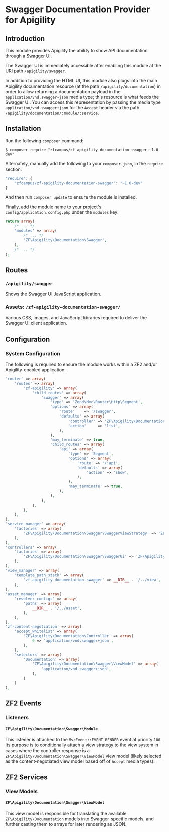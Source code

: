 Swagger Documentation Provider for Apigility
============================================

Introduction
------------

This module provides Apigility the ability to show API documentation through a
[Swagger UI](http://swagger.wordnik.com/).

The Swagger UI is immediately accessible after enabling this module at the URI path `/apigility/swagger`.

In addition to providing the HTML UI, this module also plugs into the main Apigility documentation
resource (at the path `/apigility/documentation`) in order to allow returning a documentation
payload in the `application/vnd.swagger+json` media type; this resource is what feeds the Swagger
UI. You can access this representation by passing the media type `application/vnd.swagger+json` for
the `Accept` header via the path `/apigility/documentation/:module/:service`.

Installation
------------

Run the following `composer` command:

```console
$ composer require "zfcampus/zf-apigility-documentation-swagger:~1.0-dev"
```

Alternately, manually add the following to your `composer.json`, in the `require` section:

```javascript
"require": {
    "zfcampus/zf-apigility-documentation-swagger": "~1.0-dev"
}
```

And then run `composer update` to ensure the module is installed.

Finally, add the module name to your project's `config/application.config.php` under the `modules`
key:

```php
return array(
    /* ... */
    'modules' => array(
        /* ... */
        'ZF\Apigility\Documentation\Swagger',
    ),
    /* ... */
);
```

Routes
------

### `/apigility/swagger`

Shows the Swagger UI JavaScript application.

### Assets: `/zf-apigility-documentation-swagger/`

Various CSS, images, and JavaScript libraries required to deliver the Swagger UI client
application.

Configuration
-------------

### System Configuration

The following is required to ensure the module works within a ZF2 and/or Apigility-enabled
application:

```php
'router' => array(
    'routes' => array(
        'zf-apigility' => array(
            'child_routes' => array(
                'swagger' => array(
                    'type' => 'Zend\Mvc\Router\Http\Segment',
                    'options' => array(
                        'route'    => '/swagger',
                        'defaults' => array(
                            'controller' => 'ZF\Apigility\Documentation\Swagger\SwaggerUi',
                            'action'     => 'list',
                        ),
                    ),
                    'may_terminate' => true,
                    'child_routes' => array(
                        'api' => array(
                            'type' => 'Segment',
                            'options' => array(
                                'route' => '/:api',
                                'defaults' => array(
                                    'action' => 'show',
                                ),
                            ),
                            'may_terminate' => true,
                        ),
                    ),
                ),
            ),
        ),
    ),
),
'service_manager' => array(
    'factories' => array(
        'ZF\Apigility\Documentation\Swagger\SwaggerViewStrategy' => 'ZF\Apigility\Documentation\Swagger\SwaggerViewStrategyFactory',
    ),
),
'controllers' => array(
    'factories' => array(
        'ZF\Apigility\Documentation\Swagger\SwaggerUi' => 'ZF\Apigility\Documentation\Swagger\SwaggerUiControllerFactory',
    ),
),
'view_manager' => array(
    'template_path_stack' => array(
        'zf-apigility-documentation-swagger' => __DIR__ . '/../view',
    ),
),
'asset_manager' => array(
    'resolver_configs' => array(
        'paths' => array(
            __DIR__ . '/../asset',
        ),
    ),
),
'zf-content-negotiation' => array(
    'accept_whitelist' => array(
        'ZF\Apigility\Documentation\Controller' => array(
            0 => 'application/vnd.swagger+json',
        ),
    ),
    'selectors' => array(
        'Documentation' => array(
            'ZF\Apigility\Documentation\Swagger\ViewModel' => array(
                'application/vnd.swagger+json',
            ),
        )
    )
),
```

ZF2 Events
----------

### Listeners

#### `ZF\Apigility\Documentation\Swagger\Module`

This listener is attached to the `MvcEvent::EVENT_RENDER` event at priority `100`.  Its purpose is
to conditionally attach a view strategy to the view system in cases where the controller response is
a `ZF\Apigility\Documentation\Swagger\ViewModel` view model (likely selected as the
content-negotiated view model based off of `Accept` media types).

ZF2 Services
------------

### View Models

#### `ZF\Apigility\Documentation\Swagger\ViewModel`

This view model is responsible for translating the available `ZF\Apigility\Documentation` models
into Swagger-specific models, and further casting them to arrays for later rendering as JSON.
